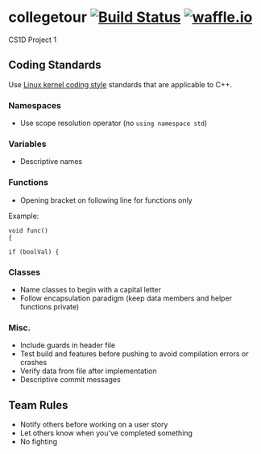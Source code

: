# collegetour [![Build Status](https://travis-ci.com/brianclinkenbeard/collegetour.svg?token=YYjD2LYA5ynr5RiEDZiN&branch=master)](https://travis-ci.com/brianclinkenbeard/collegetour) [![waffle.io](https://img.shields.io/badge/waffle-io-78BDF2.svg)](https://waffle.io/brianclinkenbeard/collegetour)
CS1D Project 1

## Coding Standards

Use [Linux kernel coding style](https://www.kernel.org/doc/html/latest/process/coding-style.html) standards that are applicable to C++.

### Namespaces
* Use scope resolution operator (no `using namespace std`)

### Variables
* Descriptive names

### Functions
* Opening bracket on following line for functions only

Example:
```
void func()
{
```

```
if (boolVal) {
```

### Classes
* Name classes to begin with a capital letter
* Follow encapsulation paradigm (keep data members and helper functions private)

### Misc.
* Include guards in header file
* Test build and features before pushing to avoid compilation errors or crashes
* Verify data from file after implementation
* Descriptive commit messages

## Team Rules
* Notify others before working on a user story
* Let others know when you've completed something
* No fighting

